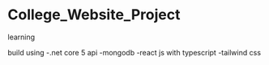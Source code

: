 # College_Website_Project
learning 

build using 
-.net core 5 api
-mongodb
-react js with typescript
-tailwind css
